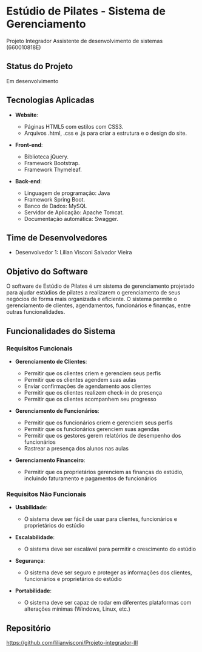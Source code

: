 # Estúdio de Pilates - Sistema de Gerenciamento

Projeto Integrador Assistente de desenvolvimento de sistemas (660010818E)

## Status do Projeto

Em desenvolvimento

## Tecnologias Aplicadas

- **Website**:
    - Páginas HTML5 com estilos com CSS3.
    - Arquivos .html, .css e .js para criar a estrutura e o design do site.

- **Front-end**:
    - Biblioteca jQuery.
    - Framework Bootstrap.
    - Framework Thymeleaf.

- **Back-end**:
    - Linguagem de programação: Java
    - Framework Spring Boot.
    - Banco de Dados: MySQL
    - Servidor de Aplicação: Apache Tomcat.
    - Documentação automática: Swagger.

## Time de Desenvolvedores

- Desenvolvedor 1: Lilian Visconi Salvador Vieira

## Objetivo do Software

O software de Estúdio de Pilates é um sistema de gerenciamento projetado para ajudar estúdios de pilates a realizarem o
gerenciamento de seus negócios de forma mais organizada e eficiente. O sistema permite o gerenciamento de clientes,
agendamentos, funcionários e finanças, entre outras funcionalidades.

## Funcionalidades do Sistema

### Requisitos Funcionais

- **Gerenciamento de Clientes**:
    - Permitir que os clientes criem e gerenciem seus perfis
    - Permitir que os clientes agendem suas aulas
    - Enviar confirmações de agendamento aos clientes
    - Permitir que os clientes realizem check-in de presença
    - Permitir que os clientes acompanhem seu progresso

- **Gerenciamento de Funcionários**:
    - Permitir que os funcionários criem e gerenciem seus perfis
    - Permitir que os funcionários gerenciem suas agendas
    - Permitir que os gestores gerem relatórios de desempenho dos funcionários
    - Rastrear a presença dos alunos nas aulas

- **Gerenciamento Financeiro**:
    - Permitir que os proprietários gerenciem as finanças do estúdio, incluindo faturamento e pagamentos de funcionários

### Requisitos Não Funcionais

- **Usabilidade**:
    - O sistema deve ser fácil de usar para clientes, funcionários e proprietários do estúdio

- **Escalabilidade**:
    - O sistema deve ser escalável para permitir o crescimento do estúdio

- **Segurança**:
    - O sistema deve ser seguro e proteger as informações dos clientes, funcionários e proprietários do estúdio

- **Portabilidade**:
    - O sistema deve ser capaz de rodar em diferentes plataformas com alterações mínimas (Windows, Linux, etc.)

## Repositório

https://github.com/lilianvisconi/Projeto-integrador-III

